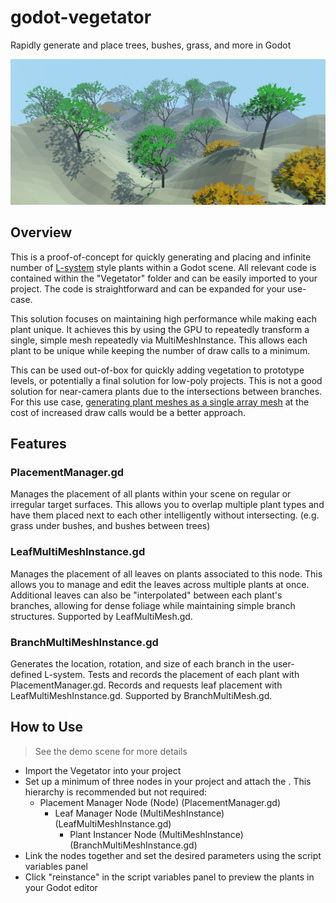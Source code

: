 # godot-vegetator
Rapidly generate and place trees, bushes, grass, and more in Godot

![Demo Image](demo_screen_shot.png)

## Overview
This is a proof-of-concept for quickly generating and placing and infinite number of [L-system](https://en.wikipedia.org/wiki/L-system) style plants within a Godot scene. All relevant code is contained within the "Vegetator" folder and can be easily imported to your project. The code is straightforward and can be expanded for your use-case. 

This solution focuses on maintaining high performance while making each plant unique. It achieves this by using the GPU to repeatedly transform a single, simple mesh repeatedly via MultiMeshInstance. This allows each plant to be unique while keeping the number of draw calls to a minimum.

This can be used out-of-box for quickly adding vegetation to prototype levels, or potentially a final solution for low-poly projects. This is not a good solution for near-camera plants due to the intersections between branches. For this use case, [generating plant meshes as a single array mesh](https://github.com/adszads/godot-procedural-tree-generation) at the cost of increased draw calls would be a better approach.

## Features
### PlacementManager.gd
Manages the placement of all plants within your scene on regular or irregular target surfaces. This allows you to overlap multiple plant types and have them placed next to each other intelligently without intersecting. (e.g. grass under bushes, and bushes between trees)

### LeafMultiMeshInstance.gd
Manages the placement of all leaves on plants associated to this node. This allows you to manage and edit the leaves across multiple plants at once. Additional leaves can also be "interpolated" between each plant's branches, allowing for dense foliage while maintaining simple branch structures. Supported by LeafMultiMesh.gd.

### BranchMultiMeshInstance.gd
Generates the location, rotation, and size of each branch in the user-defined L-system. Tests and records the placement of each plant with PlacementManager.gd. Records and requests leaf placement with LeafMultiMeshInstance.gd. Supported by BranchMultiMesh.gd. 

## How to Use
>See the demo scene for more details

* Import the Vegetator into your project
* Set up a minimum of three nodes in your project and attach the . This hierarchy is recommended but not required:
    - Placement Manager Node (Node) (PlacementManager.gd)
        - Leaf Manager Node (MultiMeshInstance) (LeafMultiMeshInstance.gd)
            - Plant Instancer Node (MultiMeshInstance) (BranchMultiMeshInstance.gd)
* Link the nodes together and set the desired parameters using the script variables panel
* Click "reinstance" in the script variables panel to preview the plants in your Godot editor
